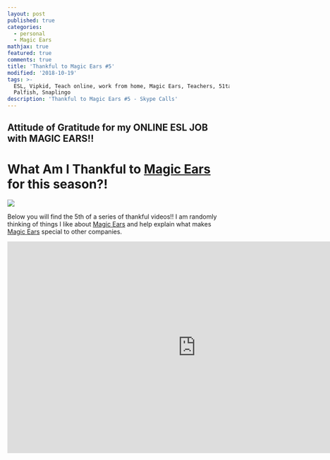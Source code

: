 ```yaml
---
layout: post
published: true
categories:
  - personal
  - Magic Ears
mathjax: true
featured: true
comments: true
title: 'Thankful to Magic Ears #5'
modified: '2018-10-19'
tags: >-
  ESL, Vipkid, Teach online, work from home, Magic Ears, Teachers, 51talk,
  Palfish, Snaplingo
description: 'Thankful to Magic Ears #5 - Skype Calls'
---
```

## Attitude of Gratitude for my ONLINE ESL JOB with MAGIC EARS!!

# What Am I Thankful to [Magic Ears](https://t.mmears.com/?referralCode=T128464) for this season?!


![]({{site.baseurl}}/images/magicears.jpg)


Below you will find the 5th of a series of thankful videos!!  I am randomly thinking of things I like about [Magic Ears](https://t.mmears.com/?referralCode=T128464) and help explain what makes [Magic Ears](https://t.mmears.com/?referralCode=T128464) special to other companies.  


<div align="center">
  <iframe width="854" height="480" src="https://www.youtube.com/embed/wKaGgk-D5NM" frameborder="0" allow="autoplay; encrypted-media" allowfullscreen></iframe>
</div>

